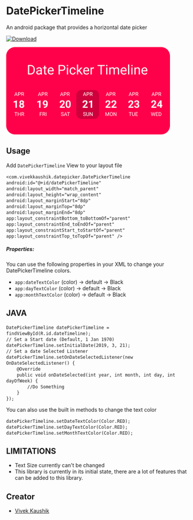 # DatePickerTimeline
An android package that provides a horizontal date picker

[ ![Download](https://api.bintray.com/packages/iamvivekkaushik/DatePickerLibrary/datePickerTimeline/images/download.svg) ](https://bintray.com/iamvivekkaushik/DatePickerLibrary/datePickerTimeline/_latestVersion)

<img src="/screenshots/datePicker.png" alt="DatePicker Logo" />

## Usage
Add `DatePickerTimeline` View to your layout file

```
<com.vivekkaushik.datepicker.DatePickerTimeline
android:id="@+id/datePickerTimeline"
android:layout_width="match_parent"
android:layout_height="wrap_content"
android:layout_marginStart="8dp"
android:layout_marginTop="8dp"
android:layout_marginEnd="8dp"
app:layout_constraintBottom_toBottomOf="parent"
app:layout_constraintEnd_toEndOf="parent"
app:layout_constraintStart_toStartOf="parent"
app:layout_constraintTop_toTopOf="parent" />
```

##### Properties:
You can use the following properties in your XML to change your DatePickerTimeline colors.

* `app:dateTextColor`         (color)   -> default -> Black
* `app:dayTextColor`          (color)   -> default -> Black
* `app:monthTextColor`        (color)   -> default -> Black

JAVA
-----

```
DatePickerTimeline datePickerTimeline = findViewById(R.id.dateTimeline);
// Set a Start date (Default, 1 Jan 1970)
datePickerTimeline.setInitialDate(2019, 3, 21);
// Set a date Selected Listener
datePickerTimeline.setOnDateSelectedListener(new OnDateSelectedListener() {
    @Override
    public void onDateSelected(int year, int month, int day, int dayOfWeek) {
        //Do Something
    }
});
```

You can also use the built in methods to change the text color

```
datePickerTimeline.setDateTextColor(Color.RED);
datePickerTimeline.setDayTextColor(Color.RED);
datePickerTimeline.setMonthTextColor(Color.RED);
```


LIMITATIONS
-----

* Text Size currently can't be changed
* This library is currently in its initial state, there are a lot of features that can be added to this library.


Creator
-------

* [Vivek Kaushik](http://github.com/iamvivekkaushik/)